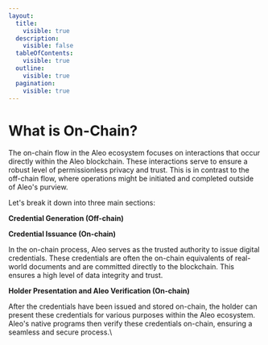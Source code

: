 ```yaml
---
layout:
  title:
    visible: true
  description:
    visible: false
  tableOfContents:
    visible: true
  outline:
    visible: true
  pagination:
    visible: true
---
```


# What is On-Chain?

The on-chain flow in the Aleo ecosystem focuses on interactions that occur directly within the Aleo blockchain. These interactions serve to ensure a robust level of permissionless privacy and trust. This is in contrast to the off-chain flow, where operations might be initiated and completed outside of Aleo's purview.

Let's break it down into three main sections:&#x20;

**Credential Generation (Off-chain)**&#x20;

**Credential Issuance (On-chain)** &#x20;

In the on-chain process, Aleo serves as the trusted authority to issue digital credentials. These credentials are often the on-chain equivalents of real-world documents and are committed directly to the blockchain. This ensures a high level of data integrity and trust.

**Holder Presentation and Aleo Verification (On-chain)**

After the credentials have been issued and stored on-chain, the holder can present these credentials for various purposes within the Aleo ecosystem. Aleo's native programs then verify these credentials on-chain, ensuring a seamless and secure process.\
